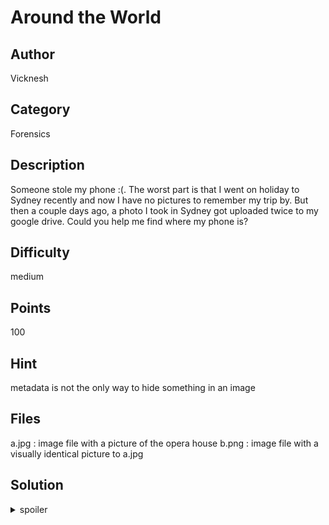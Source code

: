 # Around the World

## Author
Vicknesh

## Category
Forensics

## Description
Someone stole my phone :(. The worst part is that I went on holiday to Sydney recently and now I have no pictures to remember my trip by. But then a couple days ago, a photo I took in Sydney got uploaded twice to my google drive. Could you help me find where my phone is?

## Difficulty
medium

## Points
100

## Hint
metadata is not the only way to hide something in an image

## Files
a.jpg : image file with a picture of the opera house
b.png : image file with a visually identical picture to a.jpg

## Solution
<details>
<summary>spoiler</summary>

### Idea
A question that involves both steg as well as info hidden in the metadata and some crypto elements.

### Walkthrough
1. Look at the metadata for a.jpg
2. Geotags say (40.712775, -74.005975), which is in New York, but the photo is of the Opera House so this is quite suspicious
3. the description is a base64 encoded string. Decoding the string, gives a link https://www.dcode.fr/progressive-caesar-cipher
4. b.png has information that has been stegonographically encoded using lsb. This can be decoded using https://stylesuxx.github.io/steganography/ or a tool of your choice
5. you will get a bunch of data of the form {latitude,longitude,string}. If you use the coordinates in the geotag of a.jpg’s metadata, and decode the associated string using the link in a.jpg’s description, you will get the flag

### Flag
`ATLASSIAN{Australians_aLLleTUsreJOicE__VdWpLXmtIU}`
</details>
